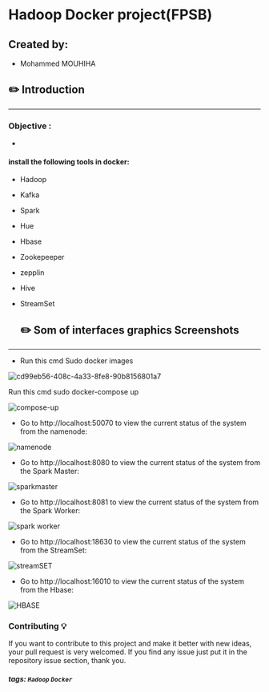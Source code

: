 # Hadoop Docker project(FPSB) 

## Created by: 

* Mohammed MOUHIHA 

##  :pencil2:  Introduction 

--- 

###  Objective :  

*  

  

#### install the following tools in docker: 

*  Hadoop 

*  Kafka 

*  Spark 

* Hue 

* Hbase 

* Zookepeeper 

* zepplin 

* Hive 

* StreamSet 

  

  

  ##  :pencil2:  Som of interfaces graphics Screenshots 

 

--- 

* Run this cmd  Sudo docker images 



![cd99eb56-408c-4a33-8fe8-90b8156801a7](https://user-images.githubusercontent.com/59533527/108103081-b423af00-7089-11eb-9d14-08c1c77239f2.jpg) 

 

  

  

  

Run this cmd sudo docker-compose up 

![compose-up](https://user-images.githubusercontent.com/59533527/108103291-05cc3980-708a-11eb-9f52-3e6a23445fd5.jpg)  

  

- Go to http://localhost:50070 to view the current status of the system from the namenode: 

![namenode](https://user-images.githubusercontent.com/59533527/108104021-0c0ee580-708b-11eb-8e2e-e6b3665f5721.jpg) 

  

- Go to http://localhost:8080 to view the current status of the system from the Spark Master: 

![sparkmaster](https://user-images.githubusercontent.com/59533527/108104660-e0402f80-708b-11eb-9db4-1d6dc38639c4.jpg) 

 

- Go to http://localhost:8081 to view the current status of the system from the Spark Worker: 

![spark worker](https://user-images.githubusercontent.com/59533527/108104742-f77f1d00-708b-11eb-89c2-7cbb38f24d34.jpg) 

 

- Go to http://localhost:18630 to view the current status of the system from the StreamSet: 

![streamSET](https://user-images.githubusercontent.com/59533527/108104811-0c5bb080-708c-11eb-8ac4-4406e300c27a.jpg) 

 

 

 

- Go to http://localhost:16010 to view the current status of the system from the Hbase: 

![HBASE](https://user-images.githubusercontent.com/59533527/108104858-1da4bd00-708c-11eb-8263-b297e9cf4604.jpg) 

 ### Contributing 💡
If you want to contribute to this project and make it better with new ideas, your pull request is very welcomed.
If you find any issue just put it in the repository issue section, thank you.

 

 

 

 

  

##### tags:  `Hadoop` `Docker` 
